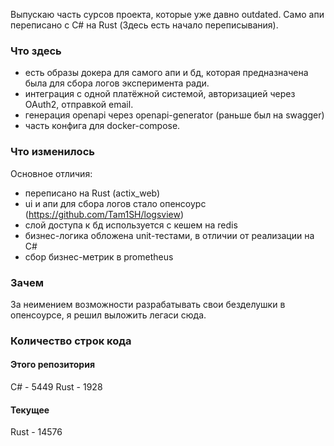 Выпускаю часть сурсов проекта, которые уже давно outdated.
Само апи переписано с C# на Rust (Здесь есть начало переписывания).

### Что здесь
  - есть образы докера для самого апи и бд, которая предназначена была для сбора логов эксперимента ради.  
  - интеграция с одной платёжной системой, авторизацией через OAuth2, отправкой email.
  - генерация openapi через openapi-generator (раньше был на swagger)
  - часть конфига для docker-compose.


### Что изменилось
Основное отличия:
  - переписано на Rust (actix_web)
  - ui и апи для сбора логов стало опенсоурс (https://github.com/Tam1SH/logsview) 
  - слой доступа к бд используется с кешем на redis
  - бизнес-логика обложена unit-тестами, в отличии от реализации на C#
  - сбор бизнес-метрик в prometheus

### Зачем
За неимением возможности разрабатывать свои безделушки в опенсоурсе, я решил выложить легаси сюда.

### Количество строк кода
#### Этого репозитория
C# - 5449
Rust - 1928

#### Текущее
Rust - 14576
